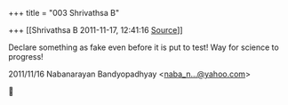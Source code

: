 +++
title = "003 Shrivathsa B"

+++
[[Shrivathsa B	2011-11-17, 12:41:16 [Source](https://groups.google.com/g/bvparishat/c/QQjBiC1ZCZ8)]]



Declare something as fake even before it is put to test! Way for science to progress!

  
  

2011/11/16 Nabanarayan Bandyopadhyay \<[naba_n...@yahoo.com]()\>



